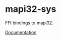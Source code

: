 # mapi32-sys #
FFI bindings to mapi32.

[Documentation](https://retep998.github.io/doc/mapi32-sys/)
